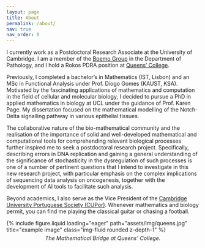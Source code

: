 ```yaml
---
layout: page
title: About
permalink: /about/
nav: true
nav_order: 0
---
```


I currently work as a Postdoctoral Research Associate at the University of Cambridge. I am a member of the [Boemo Group](https://www.boemogroup.org) in the Department of Pathology, and I hold a Rokos PDRA position at [Queens’ College](https://www.queens.cam.ac.uk).

Previously, I completed a bachelor’s in Mathematics (IST, Lisbon) and an MSc in Functional Analysis under Prof. Diogo Gomes (KAUST, KSA). Motivated by the fascinating applications of mathematics and computation in the field of cellular and molecular biology, I decided to pursue a PhD in applied mathematics in biology at UCL under the guidance of Prof. Karen Page. My dissertation focused on the mathematical modelling of the Notch-Delta signalling pathway in various epithelial tissues.

The collaborative nature of the bio-mathematical community and the realisation of the importance of solid and well-developed mathematical and computational tools for comprehending relevant biological processes further inspired me to seek a postdoctoral research project. Specifically, describing errors in DNA replication and gaining a general understanding of the significance of stochasticity in the dysregulation of such processes is one of a number of pertinent questions that I intend to investigate in this new research project, with particular emphasis on the complex implications of sequencing data analysis on oncogenesis, together with the development of AI tools to facilitate such analysis.

Beyond academics, I also serve as the Vice President of the [Cambridge University Portuguese Society (CUPor)](https://www.facebook.com/CUPorOficial/). Whenever mathematics and biology permit, you can find me playing the classical guitar or chasing a football.

<div class="row">
    <div class="col-sm mt-3 mt-md-0">
        {% include figure.liquid loading="eager" path="assets/img/queens.jpg" title="example image" class="img-fluid rounded z-depth-1" %}
        <div class="caption" style="text-align: center; font-style: italic; margin-top: 5px;">
            The Mathematical Bridge at Queens’ College.
        </div>
    </div>
</div>
